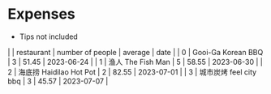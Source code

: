 # Expenses
- Tips not included

|   | restaurant              | number of people | average | date       |
| 0 | Gooi-Ga Korean BBQ      | 3                | 51.45   | 2023-06-24 |
| 1 | 渔人 The Fish Man       | 5                | 58.55   | 2023-06-30 |
| 2 | 海底捞 Haidilao Hot Pot | 2                | 82.55   | 2023-07-01 |
| 3 | 城市炭烤 feel city bbq  | 3                | 45.57   | 2023-07-07 |
